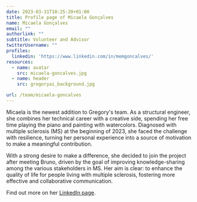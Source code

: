 ```yaml
---
date: 2023-03-31T10:25:20+01:00
title: Profile page of Micaela Gonçalves
name: Micaela Gonçalves
email: ""
authorlink: ""
subtitle: Volunteer and Advisor
twitterUsername: ""
profiles:
  linkedin: 'https://www.linkedin.com/in/memgoncalves/'
resources:
  - name: avatar
    src: micaela-goncalves.jpg
  - name: header
    src: gregoryai_background.jpg

url: /team/micaela-goncalves
---
```


Micaela is the newest addition to Gregory's team. As a structural engineer, she combines her technical career with a creative side, spending her free time playing the piano and painting with watercolors. Diagnosed with multiple sclerosis (MS) at the beginning of 2023, she faced the challenge with resilience, turning her personal experience into a source of motivation to make a meaningful contribution.

With a strong desire to make a difference, she decided to join the project after meeting Bruno, driven by the goal of improving knowledge-sharing among the various stakeholders in MS. Her aim is clear: to enhance the quality of life for people living with multiple sclerosis, fostering more effective and collaborative communication.

Find out more on her [LinkedIn page](https://www.linkedin.com/in/micaela-goncalves/).
